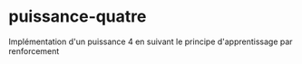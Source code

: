 # puissance-quatre
Implémentation d'un puissance 4 en suivant le principe d'apprentissage par renforcement
